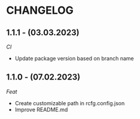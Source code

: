 # CHANGELOG

## 1.1.1 - (03.03.2023)

_CI_

  - Update package version based on branch name

## 1.1.0 - (07.02.2023)

_Feat_

  - Create customizable path in rcfg.config.json 
  - Improve README.md
